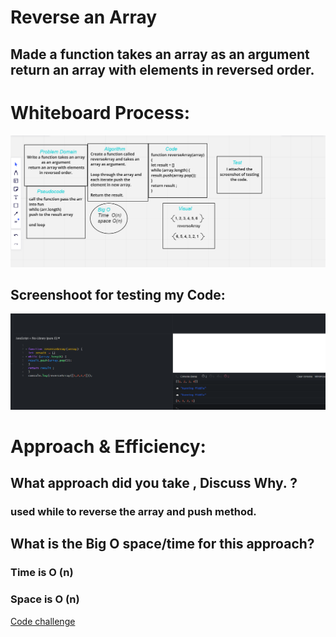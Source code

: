 # Reverse an Array

## Made a function takes an array as an argument return an array with elements in reversed order.



 # Whiteboard Process:

 ![image](./miro22.png)

 ## Screenshoot for testing my Code:
 ![image1](./SCREEN2222.png)


# Approach & Efficiency:

## What approach did you take ,  Discuss Why. ?
### used while to reverse the array and push method.

## What is the Big O space/time for this approach?
### Time is O  (n)
### Space is O (n)

[Code challenge](../code-challenges)